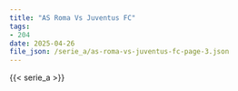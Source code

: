 ```yaml
---
title: "AS Roma Vs Juventus FC"
tags:
- 204
date: 2025-04-26
file_json: /serie_a/as-roma-vs-juventus-fc-page-3.json
---
```


{{< serie_a >}}

